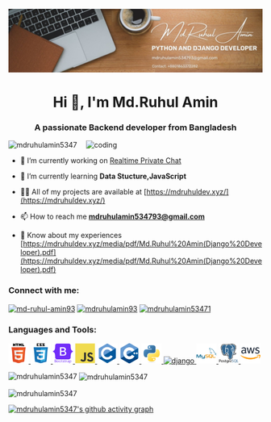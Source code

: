 ![logo](https://github.com/mdruhulamin5347/mdruhulamin5347/blob/main/bannar.jpeg)
<h1 align="center">Hi 👋, I'm Md.Ruhul Amin</h1>
<h3 align="center">A passionate Backend developer from Bangladesh</h3>
<img align="right" alt="coding" width="350" src="https://github.com/user-attachments/assets/e75de923-6039-4c30-9bf6-24f004501477"/>
<p align="left"> <img src="https://komarev.com/ghpvc/?username=mdruhulamin5347&label=Profile%20views&color=0e75b6&style=flat" alt="mdruhulamin5347" /> </p>

- 🔭 I’m currently working on [Realtime Private Chat](https://livechat.mdruhuldev.xyz/)

- 🌱 I’m currently learning **Data Stucture,JavaScript**

- 👨‍💻 All of my projects are available at [https://mdruhuldev.xyz/](https://mdruhuldev.xyz/)

- 📫 How to reach me **mdruhulamin534793@gmail.com**

- 📄 Know about my experiences [https://mdruhuldev.xyz/media/pdf/Md.Ruhul%20Amin(Django%20Developer).pdf](https://mdruhuldev.xyz/media/pdf/Md.Ruhul%20Amin(Django%20Developer).pdf)

<h3 align="left">Connect with me:</h3>
<p align="left">
<a href="https://linkedin.com/in/md-ruhul-amin93" target="blank"><img align="center" src="https://raw.githubusercontent.com/rahuldkjain/github-profile-readme-generator/master/src/images/icons/Social/linked-in-alt.svg" alt="md-ruhul-amin93" height="30" width="40" /></a>
<a href="https://codeforces.com/profile/mdruhulamin93" target="blank"><img align="center" src="https://raw.githubusercontent.com/rahuldkjain/github-profile-readme-generator/master/src/images/icons/Social/codeforces.svg" alt="mdruhulamin93" height="30" width="40" /></a>
<a href="https://www.hackerearth.com/mdruhulamin53471" target="blank"><img align="center" src="https://raw.githubusercontent.com/rahuldkjain/github-profile-readme-generator/master/src/images/icons/Social/hackerearth.svg" alt="mdruhulamin53471" height="30" width="40" /></a>
</p>

<h3 align="left">Languages and Tools:</h3>
<p align="left">
  <!-- Frontend Technologies -->
  <a href="https://www.w3.org/html/" target="_blank" rel="noreferrer">
    <img src="https://raw.githubusercontent.com/devicons/devicon/master/icons/html5/html5-original-wordmark.svg" alt="html5" width="40" height="40"/>
  </a>
  <a href="https://www.w3schools.com/css/" target="_blank" rel="noreferrer">
    <img src="https://raw.githubusercontent.com/devicons/devicon/master/icons/css3/css3-original-wordmark.svg" alt="css3" width="40" height="40"/>
  </a>
  <a href="https://getbootstrap.com" target="_blank" rel="noreferrer">
    <img src="https://raw.githubusercontent.com/devicons/devicon/master/icons/bootstrap/bootstrap-plain-wordmark.svg" alt="bootstrap" width="40" height="40"/>
  </a>

  <!-- Programming Languages -->
  <a href="https://developer.mozilla.org/en-US/docs/Web/JavaScript" target="_blank" rel="noreferrer">
    <img src="https://raw.githubusercontent.com/devicons/devicon/master/icons/javascript/javascript-original.svg" alt="javascript" width="40" height="40"/>
  </a>
  <a href="https://www.cprogramming.com/" target="_blank" rel="noreferrer">
    <img src="https://raw.githubusercontent.com/devicons/devicon/master/icons/c/c-original.svg" alt="c" width="40" height="40"/>
  </a>
  <a href="https://www.w3schools.com/cpp/" target="_blank" rel="noreferrer">
    <img src="https://raw.githubusercontent.com/devicons/devicon/master/icons/cplusplus/cplusplus-original.svg" alt="cplusplus" width="40" height="40"/>
  </a>
  <a href="https://www.python.org" target="_blank" rel="noreferrer">
    <img src="https://raw.githubusercontent.com/devicons/devicon/master/icons/python/python-original.svg" alt="python" width="40" height="40"/>
  </a>

  <!-- Backend Framework -->
  <a href="https://www.djangoproject.com/" target="_blank" rel="noreferrer">
    <img src="https://cdn.worldvectorlogo.com/logos/django.svg" alt="django" width="40" height="40"/>
  </a>

  <!-- Databases -->
  <a href="https://www.mysql.com/" target="_blank" rel="noreferrer">
    <img src="https://raw.githubusercontent.com/devicons/devicon/master/icons/mysql/mysql-original-wordmark.svg" alt="mysql" width="40" height="40"/>
  </a>
  <a href="https://www.postgresql.org" target="_blank" rel="noreferrer">
    <img src="https://raw.githubusercontent.com/devicons/devicon/master/icons/postgresql/postgresql-original-wordmark.svg" alt="postgresql" width="40" height="40"/>
  </a>

  <!-- Deployment -->
  <a href="https://aws.amazon.com" target="_blank" rel="noreferrer">
    <img src="https://raw.githubusercontent.com/devicons/devicon/master/icons/amazonwebservices/amazonwebservices-original-wordmark.svg" alt="aws" width="40" height="40"/>
  </a>
</p>


<p><img align="left" src="https://github-readme-stats.vercel.app/api/top-langs?username=mdruhulamin5347&show_icons=true&locale=en&layout=compact" alt="mdruhulamin5347" /></p>

<p>&nbsp;<img align="center" src="https://github-readme-stats.vercel.app/api?username=mdruhulamin5347&show_icons=true&locale=en" alt="mdruhulamin5347" /></p>

<p><img align="center" src="https://github-readme-streak-stats.herokuapp.com/?user=mdruhulamin5347&" alt="mdruhulamin5347" /></p>

[![mdruhulamin5347's github activity graph](https://github-readme-activity-graph.cyclic.app/graph?username=mdruhulamin5347&theme=react-dark)](https://github.com/ashutosh00710/github-readme-activity-graph)


